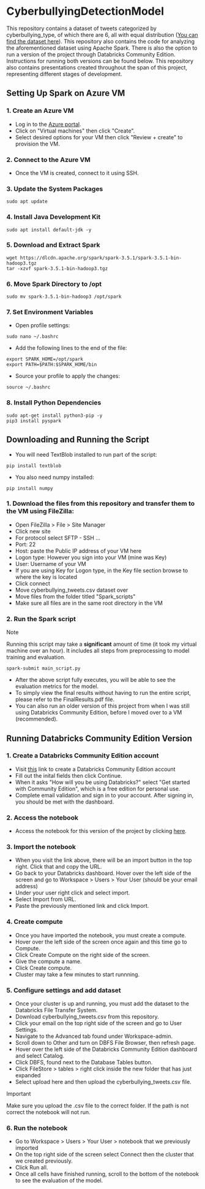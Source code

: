 # CyberbullyingDetectionModel
This repository contains a dataset of tweets categorized by cyberbullying_type, of which there are 6, all with equal distribution ([You can find the dataset here](https://www.kaggle.com/datasets/andrewmvd/cyberbullying-classification)). This repository also contains the code for analyzing the aforementioned dataset using Apache Spark. There is also the option to run a version of the project through Databricks Community Edition. Instructions for running both versions can be found below. This repository also contains presentations created throughout the span of this project, representing different stages of development.
## Setting Up Spark on Azure VM
### 1. Create an Azure VM
- Log in to the [Azure portal](https://azure.microsoft.com/en-us/get-started/azure-portal).
- Click on "Virtual machines" then click "Create".
- Select desired options for your VM then click "Review + create" to provision the VM.
### 2. Connect to the Azure VM
- Once the VM is created, connect to it using SSH.
### 3. Update the System Packages
```
sudo apt update
```
### 4. Install Java Development Kit
```
sudo apt install default-jdk -y
```
### 5. Download and Extract Spark
```
wget https://dlcdn.apache.org/spark/spark-3.5.1/spark-3.5.1-bin-hadoop3.tgz
tar -xzvf spark-3.5.1-bin-hadoop3.tgz
```
### 6. Move Spark Directory to /opt
```
sudo mv spark-3.5.1-bin-hadoop3 /opt/spark
```
### 7. Set Environment Variables
- Open profile settings:
```
sudo nano ~/.bashrc
```
- Add the following lines to the end of the file:
```
export SPARK_HOME=/opt/spark
export PATH=$PATH:$SPARK_HOME/bin
```
- Source your profile to apply the changes:
```
source ~/.bashrc
```
### 8. Install Python Dependencies
```
sudo apt-get install python3-pip -y
pip3 install pyspark
```
## Downloading and Running the Script
- You will need TextBlob installed to run part of the script:
```
pip install textblob
```
- You also need numpy installed:
```
pip install numpy
```
### 1. Download the files from this repository and transfer them to the VM using FileZilla:
- Open FileZilla > File > Site Manager
- Click new site
- For protocol select SFTP - SSH ...
- Port: 22
- Host: paste the Public IP address of your VM here
- Logon type: However you sign into your VM (mine was Key)
- User: Username of your VM
- If you are using Key for Logon type, in the Key file section browse to where the key is located
- Click connect
- Move cyberbullying_tweets.csv dataset over
- Move files from the folder titled "Spark_scripts"
- Make sure all files are in the same root directory in the VM
### 2. Run the Spark script
> [!NOTE]  
> Running this script may take a **significant** amount of time (it took my virtual machine over an hour).
> It includes all steps from preprocessing to model training and evaluation.
```
spark-submit main_script.py
```
- After the above script fully executes, you will be able to see the evaluation metrics for the model.
- To simply view the final results without having to run the entire script, please refer to the FinalResults.pdf file.
- You can also run an older version of this project from when I was still using Databricks Community Edition, before I moved over to a VM (recommended).
## Running Databricks Community Edition Version
### 1. Create a Databricks Community Edition account
- Visit [this](https://www.databricks.com/) link to create a Databricks Community Edition account
- Fill out the inital fields then click Continue.
- When it asks "How will you be using Databricks?" select "Get started with Community Edition", which is a free edition for personal use.
- Complete email validation and sign in to your account. After signing in, you should be met with the dashboard.
### 2. Access the notebook
- Access the notebook for this version of the project by clicking [here](https://databricks-prod-cloudfront.cloud.databricks.com/public/4027ec902e239c93eaaa8714f173bcfc/1941027640709137/4153980120042452/1023779770062107/latest.html).
### 3. Import the notebook
- When you visit the link above, there will be an import button in the top right. Click that and copy the URL.
- Go back to your Databricks dashboard. Hover over the left side of the screen and go to Workspace > Users > Your User (should be your email address)
- Under your user right click and select import.
- Select Import from URL.
- Paste the previously mentioned link and click Import.
### 4. Create compute
- Once you have imported the notebook, you must create a compute.
- Hover over the left side of the screen once again and this time go to Compute.
- Click Create Compute on the right side of the screen.
- Give the compute a name.
- Click Create compute.
- Cluster may take a few minutes to start runnning.
### 5. Configure settings and add dataset
- Once your cluster is up and running, you must add the dataset to the Databricks File Transfer System.
- Download cyberbullying_tweets.csv from this repository.
- Click your email on the top right side of the screen and go to User Settings.
- Navigate to the Advanced tab found under Workspace-admin.
- Scroll down to Other and turn on DBFS File Browser, then refresh page.
- Hover over the left side of the Databricks Community Edition dashboard and select Catalog.
- Click DBFS, found next to the Database Tables button.
- Click FileStore > tables > right click inside the new folder that has just expanded
- Select upload here and then upload the cyberbullying_tweets.csv file.
> [!IMPORTANT]  
> Make sure you upload the .csv file to the correct folder. If the path is not correct the notebook will not run.
### 6. Run the notebook
- Go to Workspace > Users > Your User > notebook that we previously imported
- On the top right side of the screen select Connect then the cluster that we created previously.
- Click Run all.
- Once all cells have finished running, scroll to the bottom of the notebook to see the evaluation of the model.
